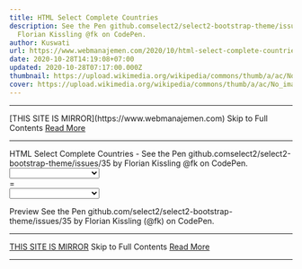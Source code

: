 ```yaml
---
title: HTML Select Complete Countries
description: See the Pen github.comselect2/select2-bootstrap-theme/issues/35 by
  Florian Kissling @fk on CodePen.
author: Kuswati
url: https://www.webmanajemen.com/2020/10/html-select-complete-countries.html
date: 2020-10-28T14:19:08+07:00
updated: 2020-10-28T07:17:00.000Z
thumbnail: https://upload.wikimedia.org/wikipedia/commons/thumb/a/ac/No_image_available.svg/2048px-No_image_available.svg.png
cover: https://upload.wikimedia.org/wikipedia/commons/thumb/a/ac/No_image_available.svg/2048px-No_image_available.svg.png
---
```


<hr/> [THIS SITE IS MIRROR](https://www.webmanajemen.com) Skip to Full Contents <a href="https://www.webmanajemen.com/2020/10/html-select-complete-countries.html" rel="follow" class="button" id="read-more">Read More</a> <hr/> HTML Select Complete Countries - See the Pen github.comselect2/select2-bootstrap-theme/issues/35 by Florian Kissling @fk on CodePen. <div class="input-group select2-bootstrap-operator">
      <select class="form-control select2-single" tabindex="-1" aria-hidden="true">
        <option></option>
        <optgroup label="Alaskan/Hawaiian Time Zone">
        <option value="AK">Alaska</option>
        <option value="HI" disabled="disabled">Hawaii</option>
      </optgroup>
      <optgroup label="Pacific Time Zone">
        <option value="CA">California</option>
        <option value="NV">Nevada</option>
        <option value="OR">Oregon</option>
        <option value="WA">Washington</option>
      </optgroup>
      <optgroup label="Mountain Time Zone">
        <option value="AZ">Arizona</option>
        <option value="CO">Colorado</option>
        <option value="ID">Idaho</option>
        <option value="MT">Montana</option><option value="NE">Nebraska</option>
        <option value="NM">New Mexico</option>
        <option value="ND">North Dakota</option>
        <option value="UT">Utah</option>
        <option value="WY">Wyoming</option>
      </optgroup>
      <optgroup label="Central Time Zone">
        <option value="AL">Alabama</option>
        <option value="AR">Arkansas</option>
        <option value="IL">Illinois</option>
        <option value="IA">Iowa</option>
        <option value="KS">Kansas</option>
        <option value="KY">Kentucky</option>
        <option value="LA">Louisiana</option>
        <option value="MN">Minnesota</option>
        <option value="MS">Mississippi</option>
        <option value="MO">Missouri</option>
        <option value="OK">Oklahoma</option>
        <option value="SD">South Dakota</option>
        <option value="TX">Texas</option>
        <option value="TN">Tennessee</option>
        <option value="WI">Wisconsin</option>
      </optgroup>
      <optgroup label="Eastern Time Zone">
        <option value="CT">Connecticut</option>
        <option value="DE">Delaware</option>
        <option value="FL">Florida</option>
        <option value="GA">Georgia</option>
        <option value="IN">Indiana</option>
        <option value="ME">Maine</option>
        <option value="MD">Maryland</option>
        <option value="MA">Massachusetts</option>
        <option value="MI">Michigan</option>
        <option value="NH">New Hampshire</option><option value="NJ">New Jersey</option>
        <option value="NY">New York</option>
        <option value="NC">North Carolina</option>
        <option value="OH">Ohio</option>
        <option value="PA">Pennsylvania</option><option value="RI">Rhode Island</option><option value="SC">South Carolina</option>
        <option value="VT">Vermont</option><option value="VA">Virginia</option>
        <option value="WV">West Virginia</option>
      </optgroup>
      <option value="TNOGZ" disabled="disabled">The No Optgroup Zone</option>
      <option value="TPZ">The Panic Zone</option>
      <option value="TTZ">The Twilight Zone</option>
		</select>
      <div class="input-group-addon">=</div>
      <select class="form-control select2-single" tabindex="-1" aria-hidden="true">
        <option></option>
        <optgroup label="Alaskan/Hawaiian Time Zone">
        <option value="AK">Alaska</option>
        <option value="HI" disabled="disabled">Hawaii</option>
      </optgroup>
      <optgroup label="Pacific Time Zone">
        <option value="CA">California</option>
        <option value="NV">Nevada</option>
        <option value="OR">Oregon</option>
        <option value="WA">Washington</option>
      </optgroup>
      <optgroup label="Mountain Time Zone">
        <option value="AZ">Arizona</option>
        <option value="CO">Colorado</option>
        <option value="ID">Idaho</option>
        <option value="MT">Montana</option><option value="NE">Nebraska</option>
        <option value="NM">New Mexico</option>
        <option value="ND">North Dakota</option>
        <option value="UT">Utah</option>
        <option value="WY">Wyoming</option>
      </optgroup>
      <optgroup label="Central Time Zone">
        <option value="AL">Alabama</option>
        <option value="AR">Arkansas</option>
        <option value="IL">Illinois</option>
        <option value="IA">Iowa</option>
        <option value="KS">Kansas</option>
        <option value="KY">Kentucky</option>
        <option value="LA">Louisiana</option>
        <option value="MN">Minnesota</option>
        <option value="MS">Mississippi</option>
        <option value="MO">Missouri</option>
        <option value="OK">Oklahoma</option>
        <option value="SD">South Dakota</option>
        <option value="TX">Texas</option>
        <option value="TN">Tennessee</option>
        <option value="WI">Wisconsin</option>
      </optgroup>
      <optgroup label="Eastern Time Zone">
        <option value="CT">Connecticut</option>
        <option value="DE">Delaware</option>
        <option value="FL">Florida</option>
        <option value="GA">Georgia</option>
        <option value="IN">Indiana</option>
        <option value="ME">Maine</option>
        <option value="MD">Maryland</option>
        <option value="MA">Massachusetts</option>
        <option value="MI">Michigan</option>
        <option value="NH">New Hampshire</option><option value="NJ">New Jersey</option>
        <option value="NY">New York</option>
        <option value="NC">North Carolina</option>
        <option value="OH">Ohio</option>
        <option value="PA">Pennsylvania</option><option value="RI">Rhode Island</option><option value="SC">South Carolina</option>
        <option value="VT">Vermont</option><option value="VA">Virginia</option>
        <option value="WV">West Virginia</option>
      </optgroup>
      <option value="TNOGZ" disabled="disabled">The No Optgroup Zone</option>
      <option value="TPZ">The Panic Zone</option>
      <option value="TTZ">The Twilight Zone</option>
		</select>
    </div>
 
Preview
  See the Pen   github.com/select2/select2-bootstrap-theme/issues/35 by Florian Kissling (@fk)   on CodePen. <hr/> [THIS SITE IS MIRROR](https://www.webmanajemen.com) Skip to Full Contents <a href="https://www.webmanajemen.com/2020/10/html-select-complete-countries.html" rel="follow" class="button" id="read-more">Read More</a> <hr/>